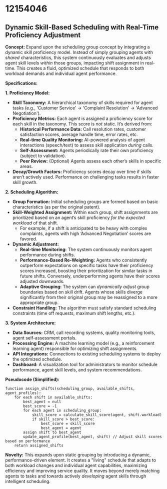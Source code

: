 # 12154046

## Dynamic Skill-Based Scheduling with Real-Time Proficiency Adjustment

**Concept:** Expand upon the scheduling group concept by integrating a dynamic skill proficiency model. Instead of simply grouping agents with *shared* characteristics, this system continuously evaluates and adjusts agent skill levels *within* those groups, impacting shift assignment in real-time. This creates a fluid, optimized schedule that responds to both workload demands and individual agent performance.

**Specifications:**

**1. Proficiency Model:**

*   **Skill Taxonomy:** A hierarchical taxonomy of skills required for agent tasks (e.g., 'Customer Service' -> 'Complaint Resolution' -> 'Advanced Negotiation').
*   **Proficiency Metrics:**  Each agent is assigned a proficiency score for each skill in the taxonomy. This score is *not* static. It’s derived from:
    *   **Historical Performance Data:**  Call resolution rates, customer satisfaction scores, average handle time, error rates, etc.
    *   **Real-time Quality Monitoring:**  AI-powered analysis of agent interactions (speech/text) to assess skill application *during* calls.
    *   **Self-Assessment:** Agents periodically rate their own proficiency (subject to validation).
    *   **Peer Review:** (Optional) Agents assess each other’s skills in specific areas.
*   **Decay/Growth Factors:** Proficiency scores decay over time if skills aren’t actively used.  Performance on challenging tasks results in faster skill growth.

**2. Scheduling Algorithm:**

*   **Group Formation:** Initial scheduling groups are formed based on basic characteristics (as per the original patent).
*   **Skill-Weighted Assignment:**  Within each group, shift assignments are prioritized based on an agent’s skill proficiency *for the expected workload* of that shift.
    *   For example, if a shift is anticipated to be heavy with complex complaints, agents with high ‘Advanced Negotiation’ scores are favored.
*   **Dynamic Adjustment:**
    *   **Real-time Monitoring:** The system continuously monitors agent performance during shifts.
    *   **Performance-Based Re-Weighting:** Agents who consistently outperform expectations on specific tasks have their proficiency scores increased, boosting their prioritization for similar tasks in future shifts. Conversely, underperforming agents have their scores adjusted downwards.
    *   **Adaptive Grouping:** The system can *dynamically adjust* group boundaries based on skill drift.  Agents whose skills diverge significantly from their original group may be reassigned to a more appropriate group.
*   **Constraint Handling:** The algorithm must satisfy standard scheduling constraints (time off requests, maximum shift lengths, etc.).

**3. System Architecture:**

*   **Data Sources:** CRM, call recording systems, quality monitoring tools, agent self-assessment portals.
*   **Processing Engine:** A machine learning model (e.g., a reinforcement learning agent) responsible for optimizing shift assignments.
*   **API Integrations:**  Connections to existing scheduling systems to deploy the optimized schedule.
*   **Dashboard:** A visualization tool for administrators to monitor schedule performance, agent skill levels, and system recommendations.

**Pseudocode (Simplified):**

```
function assign_shifts(scheduling_group, available_shifts, agent_profiles):
    for each shift in available_shifts:
        best_agent = null
        best_score = -1
        for each agent in scheduling_group:
            skill_score = calculate_skill_score(agent, shift.workload)
            if skill_score > best_score:
                best_score = skill_score
                best_agent = agent
        assign shift to best_agent
        update_agent_profile(best_agent, shift) // Adjust skill scores based on performance
    return assigned_shifts
```

**Novelty:** This expands upon static grouping by introducing a dynamic, performance-driven element. It creates a "living" schedule that adapts to both workload changes and individual agent capabilities, maximizing efficiency and improving service quality. It moves beyond merely matching agents to tasks and towards actively *developing* agent skills through intelligent scheduling.